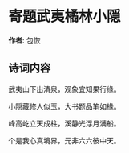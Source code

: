 # 寄题武夷橘林小隠

**作者**: 包恢

## 诗词内容

武夷山下出清泉，观象宜知果行缘。

小隠藏修人似玉，大书题品笔如椽。

峰高屹立天成柱，溪静光浮月满船。

个是我心真境界，元非六六彼中天。

